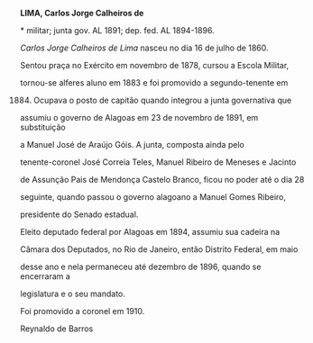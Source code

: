 **LIMA, Carlos Jorge Calheiros de**



\* militar; junta gov. AL 1891; dep. fed. AL 1894-1896.



*Carlos Jorge Calheiros de Lima* nasceu no dia 16 de julho de 1860.



Sentou praça no Exército em novembro de 1878, cursou a Escola Militar,

tornou-se alferes aluno em 1883 e foi promovido a segundo-tenente em

1884. Ocupava o posto de capitão quando integrou a junta governativa que

assumiu o governo de Alagoas em 23 de novembro de 1891, em substituição

a Manuel José de Araújo Góis. A junta, composta ainda pelo

tenente-coronel José Correia Teles, Manuel Ribeiro de Meneses e Jacinto

de Assunção Pais de Mendonça Castelo Branco, ficou no poder até o dia 28

seguinte, quando passou o governo alagoano a Manuel Gomes Ribeiro,

presidente do Senado estadual.



Eleito deputado federal por Alagoas em 1894, assumiu sua cadeira na

Câmara dos Deputados, no Rio de Janeiro, então Distrito Federal, em maio

desse ano e nela permaneceu até dezembro de 1896, quando se encerraram a

legislatura e o seu mandato.



Foi promovido a coronel em 1910.



Reynaldo de Barros



